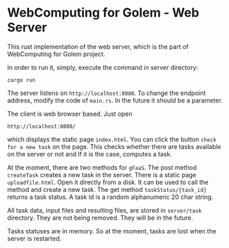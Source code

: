 # WebComputing for Golem - Web Server

This rust implementation of the web server, which is the part of WebComputing for Golem project.

In order to run it, simply, execute the command in server directory:
```
cargo run
```
The server listens on `http://localhost:8080`. To change the endpoint address, modify the code of `main.rs`. In the future it should be a parameter.

The client is web browser based. Just open
```
http://localhost:8080/
```
which displays the static page `index.html`. You can click the button `check for a new task` on the page. 
This checks whether there are tasks available on the server or not and if it is the case, computes a task.

At the moment, there are two methods for `gFaaS`. 
The post method `createTask` creates a new task in the server. There is a static page `uploadfile.html`. Open it directly from a disk. 
It can be used to call the method and create a new task.
The get method `taskStatus/{task_id}` returns a task status. A task id is a random alphanumeric 20 char string.

All task data, input files and resulting files, are stored in `server/task` directory. They are not being removed. They will be in the future.

Tasks statuses are in memory. So at the moment, tasks are lost when the server is restarted.
